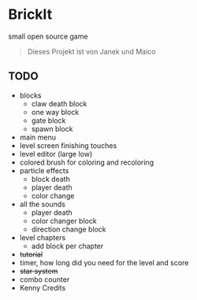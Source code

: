 # BrickIt
small open source game

> Dieses Projekt ist von
> Janek und Maico


## TODO
- blocks
	- claw death block
	- one way block
	- gate block
	- spawn block
- main menu
- level screen finishing touches
- level editor (large low)
- colored brush for coloring and recoloring
- particle effects
	- block death
	- player death
	- color change
- all the sounds
	- player death
	- color changer block
	- direction change block
- level chapters
	- add block per chapter
- ~~tutorial~~
- timer, how long did you need for the level and score
- ~~star system~~
- combo counter
- Kenny Credits